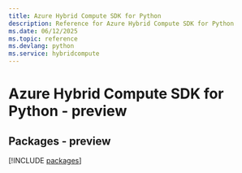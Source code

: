```yaml
---
title: Azure Hybrid Compute SDK for Python
description: Reference for Azure Hybrid Compute SDK for Python
ms.date: 06/12/2025
ms.topic: reference
ms.devlang: python
ms.service: hybridcompute
---
```

# Azure Hybrid Compute SDK for Python - preview
## Packages - preview
[!INCLUDE [packages](hybrid-compute-index.md)]
